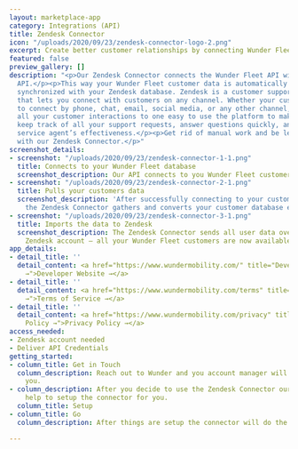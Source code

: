 ```yaml
---
layout: marketplace-app
category: Integrations (API)
title: Zendesk Connector
icon: "/uploads/2020/09/23/zendesk-connector-logo-2.png"
excerpt: Create better customer relationships by connecting Wunder Fleet & Zendesk.
featured: false
preview_gallery: []
description: "<p>Our Zendesk Connector connects the Wunder Fleet API with the Zendesk
  API.</p><p>This way your Wunder Fleet customer data is automatically &amp; seamlessly
  synchronized with your Zendesk database. Zendesk is a customer support platform
  that lets you connect with customers on any channel. Whether your customers want
  to connect by phone, chat, email, social media, or any other channel, Zendesk brings
  all your customer interactions to one easy to use the platform to make it easy to
  keep track of all your support requests, answer questions quickly, and monitor customer
  service agent’s effectiveness.</p><p>Get rid of manual work and be less error-prone
  with our Zendesk Connector.</p>"
screenshot_details:
- screenshot: "/uploads/2020/09/23/zendesk-connector-1-1.png"
  title: Connects to your Wunder Fleet database
  screenshot_description: Our API connects to you Wunder Fleet customer database
- screenshot: "/uploads/2020/09/23/zendesk-connector-2-1.png"
  title: Pulls your customers data
  screenshot_description: 'After successfully connecting to your customer database,
    the Zendesk Connector gathers and converts your customer database entries. '
- screenshot: "/uploads/2020/09/23/zendesk-connector-3-1.png"
  title: Imports the data to Zendesk
  screenshot_description: The Zendesk Connector sends all user data over to your connected
    Zendesk account – all your Wunder Fleet customers are now available in Zendesk.
app_details:
- detail_title: ''
  detail_content: <a href="https://www.wundermobility.com/" title="Developer Website
    →">Developer Website →</a>
- detail_title: ''
  detail_content: <a href="https://www.wundermobility.com/terms" title="Terms of Service
    →">Terms of Service →</a>
- detail_title: ''
  detail_content: <a href="https://www.wundermobility.com/privacy" title="Privacy
    Policy →">Privacy Policy →</a>
access_needed:
- Zendesk account needed
- Deliver API Credentials
getting_started:
- column_title: Get in Touch
  column_description: Reach out to Wunder and you account manager will get back to
    you.
- column_description: After you decide to use the Zendesk Connector our team will
    help to setup the connector for you.
  column_title: Setup
- column_title: Go
  column_description: After things are setup the connector will do the work for you.

---
```

